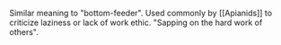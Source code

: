 Similar meaning to "bottom-feeder". Used commonly by [[Apianids]] to criticize laziness or lack of work ethic. "Sapping on the hard work of others".
